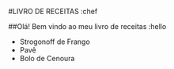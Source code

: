 #LIVRO DE RECEITAS :chef

##Olá! Bem vindo ao meu livro de receitas :hello

- Strogonoff de Frango
- Pavê 
- Bolo de Cenoura
